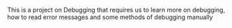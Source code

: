 This is a project on Debugging that requires us to learn more on debugging, how to read error messages and some methods of debugging manually
